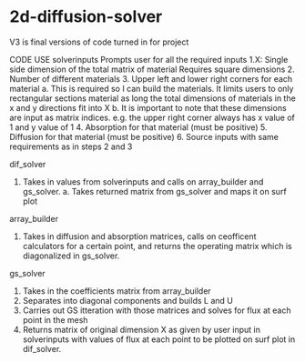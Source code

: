 # 2d-diffusion-solver
V3 is final versions of code turned in for project

CODE USE
solverinputs
  Prompts user for all the required inputs
  1.X: Single side dimension of the total matrix of material
    Requires square dimensions
  2. Number of different materials
  3. Upper left and lower right corners for each material
     a. This is required so I can build the materials. It limits users to only rectangular sections material
        as long the total dimensions of materials in the x and y directions fit into X
        b. It is important to note that these dimensions are input as matrix indices. e.g. the upper right corner always
        has x value of 1 and y value of 1
  4. Absorption for that material (must be positive)
  5. Diffusion for that material (must be positive)
  6. Source inputs with same requirements as in steps 2 and 3
    
dif_solver
  1. Takes in values from solverinputs and calls on array_builder and gs_solver.
    a. Takes returned matrix from gs_solver and maps it on surf plot
    
array_builder
  1. Takes in diffusion and absorption matrices, calls on ceofficent calculators for a certain point, and returns
  the operating matrix which is diagonalized in gs_solver.
  
gs_solver
  1. Takes in the coefficients matrix from array_builder
  2. Separates into diagonal components and builds L and U 
  3. Carries out GS itteration with those matrices and solves for flux at each point in the mesh
  4. Returns matrix of original dimension X as given by user input in solverinputs with values
     of flux at each point to be plotted on surf plot in dif_solver.
